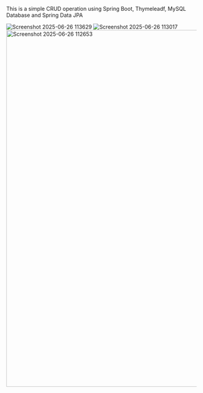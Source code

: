 This is a simple CRUD operation using Spring Boot, Thymeleadf, MySQL Database and Spring Data JPA

![Screenshot 2025-06-26 113629](https://github.com/user-attachments/assets/68c3face-a709-4a09-aa6b-dd044d0c8505)
![Screenshot 2025-06-26 113017](https://github.com/user-attachments/assets/0b048d73-8d2f-4802-820c-4dadb45f7c1d)
<img width="944" alt="Screenshot 2025-06-26 112653" src="https://github.com/user-attachments/assets/1cf1ee32-2aa2-4ade-a397-bd485e575f28" />
